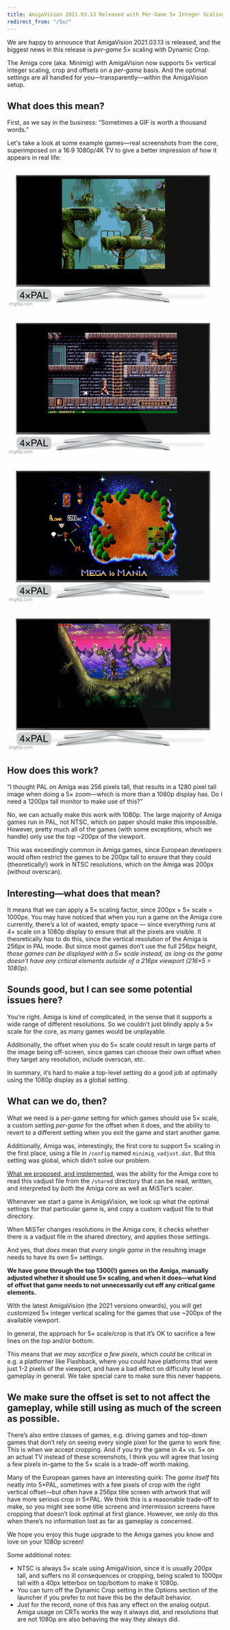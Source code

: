 ```yaml
---
title: AmigaVision 2021.03.13 Released with Per-Game 5× Integer Scaling
redirect_from: "/5x/"
---
```


We are happy to announce that AmigaVision 2021.03.13 is released, and the biggest news in this release is *per-game* 5× scaling with Dynamic Crop.

The Amiga core (aka. Minimig) with AmigaVision now supports 5× vertical integer scaling, crop and offsets on a *per-game* basis. And the optimal settings are all handled for you—transparently—within the AmigaVision setup.

##  What does this mean?

First, as we say in the business: “Sometimes a GIF is worth a thousand words.”

Let's take a look at some example games—real screenshots from the core, superimposed on a 16:9 1080p/4K TV to give a better impression of how it appears in real life:

![5x scaling](/images/flashback5x.gif)

![5x scaling](/images/gods5x.gif)

![5x scaling](/images/megalomania5x.gif)

![5x scaling](/images/lionheart5x.gif)


## How does this work?

“I thought PAL on Amiga was 256 pixels tall, that results in a 1280 pixel tall image when doing a 5× zoom—which is more than a 1080p display has. Do I need a 1200px tall monitor to make use of this?”

No, we can actually make this work with 1080p. The large majority of Amiga games run in PAL, not NTSC, which on paper should make this impossible. However, pretty much all of the games (with some exceptions, which we handle) only use the top ~200px of the viewport. 

This was exceedingly common in Amiga games, since European developers would often restrict the games to be 200px tall to ensure that they could (theoretically!) work in NTSC resolutions, which on the Amiga was 200px (without overscan).

## Interesting—what does that mean?

It means that we can apply a 5× scaling factor, since 200px × 5× scale = 1000px. You may have noticed that when you run a game on the Amiga core currently, there’s a lot of wasted, empty space — since everything runs at 4× scale on a 1080p display to ensure that all the pixels are visible. It theoretically *has* to do this, since the vertical resolution of the Amiga is 256px in PAL mode. But since most games don’t use the full 256px height, *those games can be displayed with a 5× scale instead, as long as the game doesn’t have any critical elements outside of a 216px viewport (216×5 = 1080p)*.

## Sounds good, but I can see some potential issues here?

You’re right. Amiga is kind of complicated, in the sense that it supports a wide range of different resolutions. So we couldn’t just blindly apply a 5× scale for the core, as many games would be unplayable. 

Additionally, the offset when you do 5× scale could result in large parts of the image being off-screen, since games can choose their own offset when they target any resolution, include overscan, etc. 

In summary, it’s hard to make a top-level setting do a good job at optimally using the 1080p display as a global setting.

## What can we do, then?

What we need is a *per-game* setting for which games should use 5× scale, a custom setting *per-game* for the offset when it does, and the ability to revert to a different setting when you exit the game and start another game.

Additionally, Amiga was, interestingly, the first core to support 5× scaling in the first place, using a file in `/config` named `minimig_vadjust.dat`. But this setting was global, which didn’t solve our problem. 

[What we proposed, and implemented], was the ability for the Amiga core to read this vadjust file from the `/shared` directory that can be read, written, and interpreted by *both* the Amiga core as well as MiSTer’s scaler. 

Whenever we start a game in AmigaVision, we look up what the optimal settings for that particular game is, and copy a custom vadjust file to that directory. 

When MiSTer changes resolutions in the Amiga core, it checks whether there is a vadjust file in the shared directory, and applies those settings.

And yes, that *does* mean that *every single game* in the resulting image needs to have its own 5× settings. 

**We have gone through the top 1300(!) games on the Amiga, manually adjusted whether it should use 5× scaling, and when it does—what kind of offset that game needs to not unnecessarily cut off any critical game elements.**

With the latest AmigaVision (the 2021 versions onwards), you will get customized 5× integer vertical scaling for the games that use ~200px of the available viewport. 

In general, the approach for 5× scale/crop is that it’s OK to sacrifice a few lines on the top and/or bottom.

This means that *we may sacrifice a few pixels*, which *could* be critical in e.g. a platformer like Flashback, where you could have platforms that were just 1-2 pixels of the viewport, and have a bad effect on difficulty level or gameplay in general. We take special care to make sure this never happens.

## We make sure the offset is set to not affect the gameplay, while still using as much of the screen as possible.

There’s also entire classes of games, e.g. driving games and top-down games that don’t rely on seeing every single pixel for the game to work fine. This is when we accept cropping. And if you try the game in 4× vs. 5× on an actual TV instead of these screenshots, I think you will agree that losing a few pixels in-game to the 5× scale is a trade-off worth making.

Many of the European games have an interesting quirk: The *game itself* fits neatly into 5×PAL, sometimes with a few pixels of crop with the right vertical offset—but often have a 256px title screen with artwork that will have more serious crop in 5×PAL. We think this is a reasonable trade-off to make, so you might see some title screens and intermission screens have cropping that doesn’t look optimal at first glance. However, we only do this when there’s no information lost as far as gameplay is concerned.

We hope you enjoy this huge upgrade to the Amiga games you know and love on your 1080p screen!

Some additional notes:

* NTSC is always 5× scale using AmigaVision, since it is usually 200px tall, and suffers no ill consequences or cropping, being scaled to 1000px tall with a 40px letterbox on top/bottom to make it 1080p.
* You can turn off the Dynamic Crop setting in the Options section of the launcher if you prefer to not have this be the default behavior. 
* Just for the record, none of this has any effect on the analog output. Amiga usage on CRTs works the way it always did, and resolutions that are not 1080p are also behaving the way they always did.

[What we proposed, and implemented]:https://github.com/MiSTer-devel/Minimig-AGA_MiSTer/issues/90
